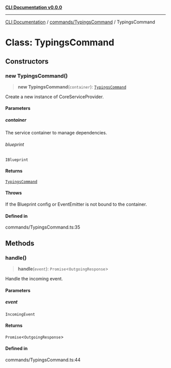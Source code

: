 [**CLI Documentation v0.0.0**](../../../README.md)

***

[CLI Documentation](../../../modules.md) / [commands/TypingsCommand](../README.md) / TypingsCommand

# Class: TypingsCommand

## Constructors

### new TypingsCommand()

> **new TypingsCommand**(`container`): [`TypingsCommand`](TypingsCommand.md)

Create a new instance of CoreServiceProvider.

#### Parameters

##### container

The service container to manage dependencies.

###### blueprint

`IBlueprint`

#### Returns

[`TypingsCommand`](TypingsCommand.md)

#### Throws

If the Blueprint config or EventEmitter is not bound to the container.

#### Defined in

commands/TypingsCommand.ts:35

## Methods

### handle()

> **handle**(`event`): `Promise`\<`OutgoingResponse`\>

Handle the incoming event.

#### Parameters

##### event

`IncomingEvent`

#### Returns

`Promise`\<`OutgoingResponse`\>

#### Defined in

commands/TypingsCommand.ts:44
